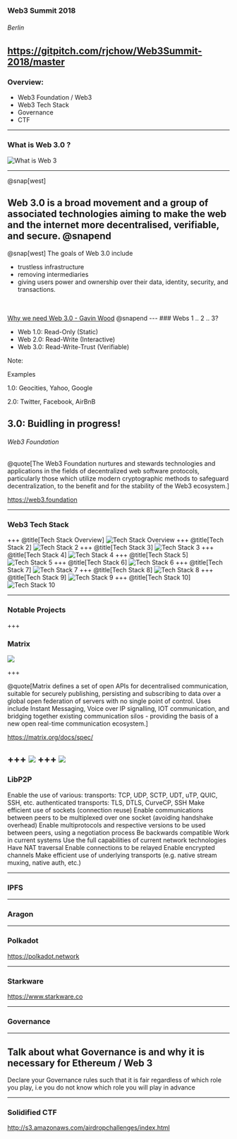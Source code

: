 ### Web3 Summit 2018
###### Berlin

https://gitpitch.com/rjchow/Web3Summit-2018/master
---

### Overview:
- Web3 Foundation / Web3
- Web3 Tech Stack
- Governance
- CTF

---

### What is Web 3.0 ?

![What is Web 3](./images/whatisweb3.jpg)

---
@snap[west]

Web 3.0 is a broad movement and a group of associated technologies aiming to make the web and the internet more decentralised, verifiable, and secure.
@snapend
---

@snap[west]
The goals of Web 3.0 include 
<ul>
<li>trustless infrastructure</li> 
<li>removing intermediaries</li> 
<li>giving users power and ownership over their data, identity, security, and transactions.</li>
</ul>
<br><br>
<a href="https://medium.com/@gavofyork/why-we-need-web-3-0-5da4f2bf95ab">Why we need Web 3.0 - Gavin Wood</a>
@snapend
---
### Webs 1 .. 2 .. 3?

- Web 1.0: Read-Only (Static)
- Web 2.0: Read-Write (Interactive)
- Web 3.0: Read-Write-Trust (Verifiable)

Note:

Examples

1.0: Geocities, Yahoo, Google

2.0: Twitter, Facebook, AirBnB

3.0: Buidling in progress! 
---


###### Web3 Foundation
@quote[The Web3 Foundation nurtures and stewards technologies and applications in the fields of decentralized web software protocols, particularly those which utilize modern cryptographic methods to safeguard decentralization, to the benefit and for the stability of the Web3 ecosystem.]

https://web3.foundation

---

### Web3 Tech Stack

+++
@title[Tech Stack Overview]
![Tech Stack Overview](./images/web3techstack.png)
+++
@title[Tech Stack 2]
![Tech Stack 2](./images/tech_stack_2.JPG)
+++
@title[Tech Stack 3]
![Tech Stack 3](./images/tech_stack_3.JPG)
+++
@title[Tech Stack 4]
![Tech Stack 4](./images/tech_stack_4.JPG)
+++
@title[Tech Stack 5]
![Tech Stack 5](./images/tech_stack_5.JPG)
+++
@title[Tech Stack 6]
![Tech Stack 6](./images/tech_stack_6.JPG)
+++
@title[Tech Stack 7]
![Tech Stack 7](./images/tech_stack_7.JPG)
+++
@title[Tech Stack 8]
![Tech Stack 8](./images/tech_stack_8.JPG)
+++
@title[Tech Stack 9]
![Tech Stack 9](./images/tech_stack_9.JPG)
+++
@title[Tech Stack 10]
![Tech Stack 10](./images/tech_stack_10.JPG)

---

### Notable Projects

+++

### Matrix

![](./images/matrix_2.JPG)

+++

@quote[Matrix defines a set of open APIs for decentralised communication, suitable for securely publishing, persisting and subscribing to data over a global open federation of servers with no single point of control. Uses include Instant Messaging, Voice over IP signalling, IOT communication, and bridging together existing communication silos - providing the basis of a new open real-time communication ecosystem.]

https://matrix.org/docs/spec/

+++
![](./images/matrix.png)
+++
![](./images/matrix_3.JPG)
---

### LibP2P

Enable the use of various:
transports: TCP, UDP, SCTP, UDT, uTP, QUIC, SSH, etc.
authenticated transports: TLS, DTLS, CurveCP, SSH
Make efficient use of sockets (connection reuse)
Enable communications between peers to be multiplexed over one socket (avoiding handshake overhead)
Enable multiprotocols and respective versions to be used between peers, using a negotiation process
Be backwards compatible
Work in current systems
Use the full capabilities of current network technologies
Have NAT traversal
Enable connections to be relayed
Enable encrypted channels
Make efficient use of underlying transports (e.g. native stream muxing, native auth, etc.)

---

### IPFS

---

### Aragon

---
### Polkadot

https://polkadot.network

---

### Starkware
https://www.starkware.co

---
### Governance

---

Talk about what Governance is and why it is necessary for Ethereum / Web 3
---
Declare your Governance rules such that it is fair regardless of which role you play, i.e you do not know which role you will play in advance

---

### Solidified CTF



http://s3.amazonaws.com/airdropchallenges/index.html
